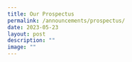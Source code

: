 ```yaml
---
title: Our Prospectus
permalink: /announcements/prospectus/
date: 2023-05-23
layout: post
description: ""
image: ""
---
```

